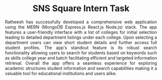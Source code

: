 <h1 align="center" id="title">SNS Square Intern Task</h1>



<p align="justify" id="description">Ratheesh has successfully developed a comprehensive web application using the MERN (MongoDB Express.js React.js Node.js) stack. The app features a user-friendly interface with a list of colleges for initial selection leading to detailed department listings under each college. Upon selecting a department users can view short student details and further access full student profiles. The app's standout feature is its robust search functionality allowing users to search for students based on keywords such as skills college year and batch facilitating efficient and targeted information retrieval. Overall the app offers a seamless experience for exploring academic structures student information and search capabilities making it a valuable tool for educational institutions and users alike.</p>
